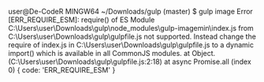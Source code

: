 
<p>
user@De-CodeR MINGW64 ~/Downloads/gulp (master)
$ gulp image
Error [ERR_REQUIRE_ESM]: require() of ES Module C:\Users\user\Downloads\gulp\node_modules\gulp-imagemin\index.js from C:\Users\user\Downloads\gulp\gulpfile.js not supported.
Instead change the require of index.js in C:\Users\user\Downloads\gulp\gulpfile.js to a dynamic import() which is available in all CommonJS
modules.
    at Object.<anonymous> (C:\Users\user\Downloads\gulp\gulpfile.js:2:18)
    at async Promise.all (index 0) {
  code: 'ERR_REQUIRE_ESM'
}
</p>